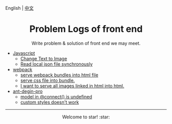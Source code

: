 English | [中文](README_zh-CN.md)

<h1 align="center">Problem Logs of front end</h1>

<div align="center">Write problem & solution of front end we may meet.</div>

* [Javascript](en-US/javascript/README.md)
	* [Change Text to Image](en-US/javascript/README.md#ChangeTexttoImage)
	* [Read local json file synchronously](en-US/javascript/README.md#Readlocaljsonfilesynchronously)
* [webpack](en-US/webpack/README.md)
	* [serve webpack bundles into html file](en-US/webpack/README.md#servewebpackbundlesintohtmlfile)
	* [ serve css file into bundle.](en-US/webpack/README.md#servecssfileintobundle.)
	* [ I want to serve all images linked in html into html.](en-US/webpack/README.md#Iwanttoserveallimageslinkedinhtmlintohtml.)
* [ant-degin-pro](en-US/ant-design-pro/README.md)
	* [model in @connect() is undefined](en-US/ant-design-pro/README.md#modelinconnectisundefined)
	* [custom styles doesn't work](en-US/ant-design-pro/README.md#customstylesdoesntwork)

---

<div align="center">Welcome to star! :star: </div>